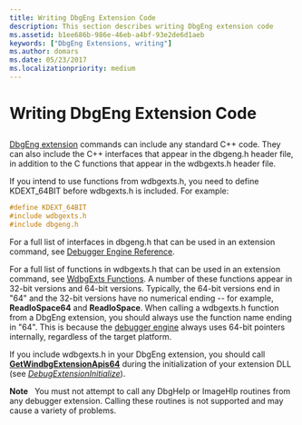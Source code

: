 ```yaml
---
title: Writing DbgEng Extension Code
description: This section describes writing DbgEng extension code
ms.assetid: b1ee686b-986e-46eb-a4bf-93e2de6d1aeb
keywords: ["DbgEng Extensions, writing"]
ms.author: domars
ms.date: 05/23/2017
ms.localizationpriority: medium
---
```


# Writing DbgEng Extension Code


## <span id="ddk_writing_dbgeng_extension_code_dbx"></span><span id="DDK_WRITING_DBGENG_EXTENSION_CODE_DBX"></span>


[DbgEng extension](debugger-engine-and-extension-apis.md) commands can include any standard C++ code. They can also include the C++ interfaces that appear in the dbgeng.h header file, in addition to the C functions that appear in the wdbgexts.h header file.

If you intend to use functions from wdbgexts.h, you need to define KDEXT\_64BIT before wdbgexts.h is included. For example:

```cpp
#define KDEXT_64BIT 
#include wdbgexts.h 
#include dbgeng.h 
```

For a full list of interfaces in dbgeng.h that can be used in an extension command, see [Debugger Engine Reference](https://msdn.microsoft.com/library/windows/hardware/ff540540).

For a full list of functions in wdbgexts.h that can be used in an extension command, see [WdbgExts Functions](https://msdn.microsoft.com/library/windows/hardware/ff561258). A number of these functions appear in 32-bit versions and 64-bit versions. Typically, the 64-bit versions end in "64" and the 32-bit versions have no numerical ending -- for example, **ReadIoSpace64** and **ReadIoSpace**. When calling a wdbgexts.h function from a DbgEng extension, you should always use the function name ending in "64". This is because the [debugger engine](introduction.md#debugger-engine) always uses 64-bit pointers internally, regardless of the target platform.

If you include wdbgexts.h in your DbgEng extension, you should call [**GetWindbgExtensionApis64**](https://msdn.microsoft.com/library/windows/hardware/ff549510) during the initialization of your extension DLL (see [*DebugExtensionInitialize*](https://msdn.microsoft.com/library/windows/hardware/ff540476)).

**Note**   You must not attempt to call any DbgHelp or ImageHlp routines from any debugger extension. Calling these routines is not supported and may cause a variety of problems.

 

 

 





